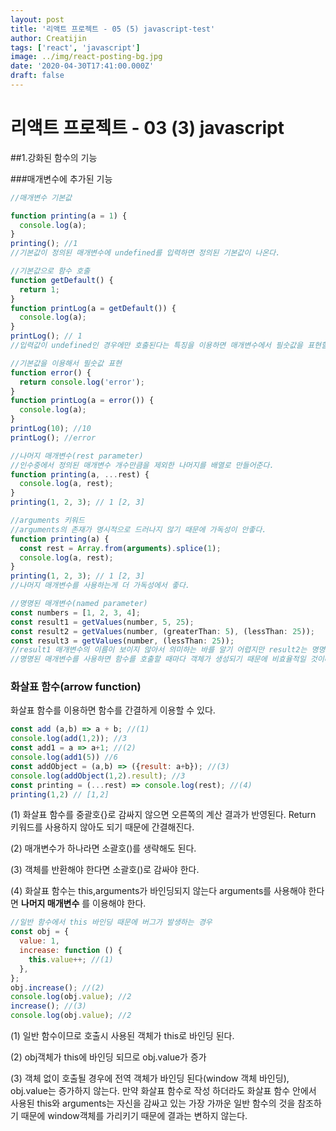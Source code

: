 ```yaml
---
layout: post
title: '리액트 프로젝트 - 05 (5) javascript-test'
author: Creatijin
tags: ['react', 'javascript']
image: ../img/react-posting-bg.jpg
date: '2020-04-30T17:41:00.000Z'
draft: false
---
```


# 리액트 프로젝트 - 03 (3) javascript

##1.강화된 함수의 기능

###매개변수에 추가된 기능

```javascript
//매개변수 기본값

function printing(a = 1) {
  console.log(a);
}
printing(); //1
//기본값이 정의된 매개변수에 undefined를 입력하면 정의된 기본값이 나온다.

//기본값으로 함수 호출
function getDefault() {
  return 1;
}
function printLog(a = getDefault()) {
  console.log(a);
}
printLog(); // 1
//입력값이 undefined인 경우에만 호출된다는 특징을 이용하면 매개변수에서 필숫값을 표현할 수 있다.

//기본값을 이용해서 필숫값 표현
function error() {
  return console.log('error');
}
function printLog(a = error()) {
  console.log(a);
}
printLog(10); //10
printLog(); //error

//나머지 매개변수(rest parameter)
//인수중에서 정의된 매개변수 개수만큼을 제외한 나머지를 배열로 만들어준다.
function printing(a, ...rest) {
  console.log(a, rest);
}
printing(1, 2, 3); // 1 [2, 3]

//arguments 키워드
//arguments의 존재가 명시적으로 드러나지 않기 때문에 가독성이 안좋다.
function printing(a) {
  const rest = Array.from(arguments).splice(1);
  console.log(a, rest);
}
printing(1, 2, 3); // 1 [2, 3]
//나머지 매개변수를 사용하는게 더 가독성에서 좋다.

//명명된 매개변수(named parameter)
const numbers = [1, 2, 3, 4];
const result1 = getValues(number, 5, 25);
const result2 = getValues(number, (greaterThan: 5), (lessThan: 25));
const result3 = getValues(number, (lessThan: 25));
//result1 매개변수의 이름이 보이지 않아서 의미하는 바를 알기 어렵지만 result2는 명명된 매개변수를 이용하여 매개변수의 이름을 노출시킬 수 있다. result3의 경우 명명된 매개변수를 사용하면 필요한 인수만 넣어주어 선택적 매개변수가 늘어나도 별문제 없이 사용할 수 있다.
//명명된 매개변수를 사용하면 함수를 호출할 때마다 객체가 생성되기 때문에 비효율적일 것이라고 생각할 수 있지만 자바스크립트 엔진이 최적화를 통해 새로운 객체를 생성하지 않는다.
```

### 화살표 함수(arrow function)

화살표 함수를 이용하면 함수를 간결하게 이용할 수 있다.

```javascript
const add (a,b) => a + b; //(1)
console.log(add(1,2)); //3
const add1 = a => a+1; //(2)
console.log(add1(5)) //6
const addObject = (a,b) => ({result: a+b}); //(3)
console.log(addObject(1,2).result); //3
const printing = (...rest) => console.log(rest); //(4)
printing(1,2) // [1,2]
```

(1) 화살표 함수를 중괄호{}로 감싸지 않으면 오른쪽의 계산 결과가 반영된다. Return 키워드를 사용하지 않아도 되기 때문에 간결해진다.

(2) 매개변수가 하나라면 소괄호()를 생략해도 된다.

(3) 객체를 반환해야 한다면 소괄호()로 감싸야 한다.

(4) 화살표 함수는 this,arguments가 바인딩되지 않는다 arguments를 사용해야 한다면 **나머지 매개변수** 를 이용해야 한다.

```javascript
//일반 함수에서 this 바인딩 때문에 버그가 발생하는 경우
const obj = {
  value: 1,
  increase: function () {
    this.value++; //(1)
  },
};
obj.increase(); //(2)
console.log(obj.value); //2
increase(); //(3)
console.log(obj.value); //2
```

(1) 일반 함수이므로 호출시 사용된 객체가 this로 바인딩 된다.

(2) obj객체가 this에 바인딩 되므로 obj.value가 증가

(3) 객체 없이 호출될 경우에 전역 객체가 바인딩 된다(window 객체 바인딩), obj.value는 증가하지 않는다. 만약 화살표 함수로 작성 하더라도 화살표 함수 안에서 사용된 this와 arguments는 자신을 감싸고 있는 가장 가까운 일반 함수의 것을 참조하기 때문에 window객체를 가리키기 때문에 결과는 변하지 않는다.
